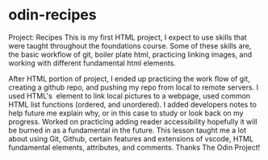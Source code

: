 # odin-recipes
Project: Recipes
This is my first HTML project, I expect to use skills that were taught throughout the foundations course. Some of these skills are, the basic workflow of git, boiler plate html, practicing linking images, and working with different fundamental html elements.

After HTML portion of project, I ended up practicing the work flow of git, creating a github repo, and pushing my repo from local to remote servers. I used HTML's <img> element to link local pictures to a webpage, used common HTML list functions (ordered, and unordered). I added developers notes to help future me explain why, or in this case to study or look back on my progress. Worked on practicing adding reader accessibility hopefully it will be burned in as a fundamental in the future. This lesson taught me a lot about using Git, Github, certain features and extensions of vscode, HTML fundamental elements, attributes, and comments.
Thanks The Odin Project!